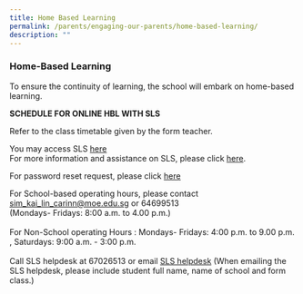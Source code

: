 ```yaml
---
title: Home Based Learning
permalink: /parents/engaging-our-parents/home-based-learning/
description: ""
---
```

### Home-Based Learning

To ensure the continuity of learning, the school will embark on home-based learning.   
  
  
**SCHEDULE FOR ONLINE HBL WITH SLS**  

Refer to the class timetable given by the form teacher.  
  
You may access SLS [here](https://vle.learning.moe.edu.sg/login) 
<br>For more information and assistance on SLS, please click [here](https://moe-rgps-staging.netlify.app/parents/engaging-our-parents/student-learning-space).  
  
For password reset request, please click [here](https://forms.gle/bbn3nT9ePEY6pdDb8)

For School-based operating hours, please contact sim_kai_lin_carinn@moe.edu.sg or 64699513  
(Mondays- Fridays: 8:00 a.m. to 4.00 p.m.)  <br><br>
For Non-School operating Hours
: Mondays- Fridays: 4:00 p.m. to 9.00 p.m. , Saturdays: 9:00 a.m. - 3:00 p.m.  <br><br>Call SLS helpdesk at 67026513 or email [SLS helpdesk](helpdesk@sls.ufinity.com) (When emailing the SLS helpdesk, please include student full name, name of school and form class.)